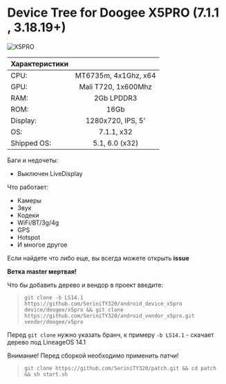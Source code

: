 
#                                       Device Tree for Doogee X5PRO (7.1.1 , 3.18.19+)

![X5PRO](https://ae01.alicdn.com/kf/HTB11K0yLVXXXXXGXFXXq6xXFXXXs/%D0%9D%D0%BE%D0%B2%D1%8B%D0%B9-original-Doogee-X5-Doogee-X5-Pro-Android-5-1-5-0-HD-1280-720-%D0%A7%D0%B5%D1%82%D1%8B%D1%80%D0%B5%D1%85%D1%8A%D1%8F%D0%B4%D0%B5%D1%80%D0%BD%D1%8B%D1%85.jpg)

| Характеристики |                      |
| ---------------|:--------------------:|
| CPU:           | MT6735m, 4x1Ghz, x64 |
| GPU:           | Mali T720, 1x600Mhz  |
| RAM:           | 2Gb LPDDR3           |
| ROM:           | 16Gb                 |
| Display:       | 1280x720, IPS, 5'    |
| OS:            | 7.1.1, x32           |
| Shipped OS:    | 5.1, 6.0 (x32)       |

Баги и недочеты:
+ Выключен LiveDisplay

Что работает:
+ Камеры
+ Звук
+ Кодеки
+ WiFi/BT/3g/4g
+ GPS
+ Hotspot
+ И многое другое

Если найдете что либо еще, вы всегда можете открыть **issue**

**Ветка master мертвая!**

Что бы добавить дерево и вендор в проект введите:
> ``` git clone -b LS14.1 https://github.com/SeriniTY320/android_device_x5pro device/doogee/x5pro && git clone https://github.com/SeriniTY320/android_vendor_x5pro.git vendor/doogee/x5pro ```

Перед ```git clone``` нужно указать бранч, к примеру ```-b LS14.1``` - скачает дерево под LineageOS 14.1

Внимание! Перед сборкой необходимо применить патчи!
> ` git clone https://github.com/SeriniTY320/patch.git && cd patch && sh start.sh `
